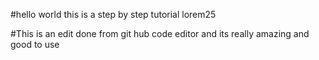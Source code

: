 #hello world
this is a step by step tutorial
lorem25

#This is an edit done from git hub 
code editor and its really amazing and good to use
